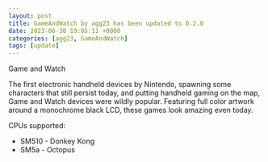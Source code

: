 ```yaml
---
layout: post
title: GameAndWatch by agg23 has been updated to 0.2.0
date: 2023-06-30 19:05:11 +0000
categories: [agg23, GameAndWatch]
tags: [update]
---
```

Game and Watch

The first electronic handheld devices by Nintendo, spawning some characters that still persist today, and putting handheld gaming on the map, Game and Watch devices were wildly popular. Featuring full color artwork around a monochrome black LCD, these games look amazing even today.

CPUs supported:

* SM510 - Donkey Kong
* SM5a - Octopus
